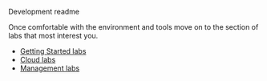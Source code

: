 Development readme


Once comfortable with the environment and tools move on to the section of labs that most interest you.  
- [Getting Started labs](../gettingStarted/README.md  "Cloud Labs")
- [Cloud labs](../cloud/README.md  "Cloud Labs")
- [Management labs](../management/README.md  "Management Labs")
